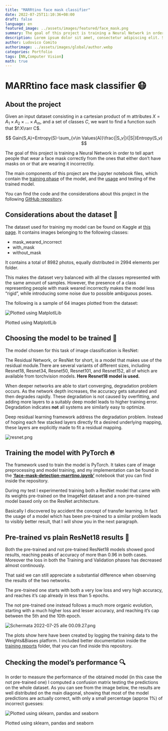 ```yaml
---
title: "MARRtino face mask classifier"
date: 2022-07-25T11:10:36+08:00
draft: false
language: en
featured_image: ../assets/images/featured/face_mask.png
summary: The goal of this project is training a Neural Network in order to tell apart people that wear a face mask correctly from the ones that either don’t have masks on or that are wearing it incorrectily.
description: Lorem ipsum dolor sit amet, consectetur adipiscing elit. Sed cursus, odio nec venenatis lacinia, lacus lectus varius nisi, in tristique mi purus ut libero. Vestibulum vel convallis felis. Ut finibus lorem vestibulum lobortis rhoncus.
author: Ludovico Comito
authorimage: ../assets/images/global/author.webp
categories: Portfolio
tags: [NN,Computer Vision]
math: true
---
```


# MARRtino face mask classifier 😷

## About the project
Given an input dataset consisting in a cartesian product of m attributes $X=A_1 \times A_2\times...\times A_m$, and a set of classes $C$, we want to find a function such that $f:X\rarr C$.

$$
Gain(S,A)=Entropy(S)-\sum_{v\in Values(A)}\frac{|S_v|}{|S|}Entropy(S_v)
$$


The goal of this project is training a Neural Network in order to tell apart people that wear a face mask correctly from the ones that either don’t have masks on or that are wearing it incorrectily.

The main components of this project are the jupyter notebook files, which contain the [training phase](https://github.com/ludocomito/marrtino-face-detection#:~:text=MARRtino_Face_Detection_Use_Model.ipynb) of the model, and the [usage](https://github.com/ludocomito/marrtino-face-detection/blob/main/MARRtino_Face_Detection_Use_Model.ipynb) and testing of the trained model. 

You can find the code and the considerations about this project in the following [GitHub repository](https://github.com/ludocomito/marrtino-face-detection).

## Considerations about the dataset  💽

The dataset used for training my model can be found on Kaggle at [this page](https://www.kaggle.com/datasets/vijaykumar1799/face-mask-detection). It contains images belonging to the following classes:

- mask_weared_incorrect
- with_mask
- without_mask

It contains a total of 8982 photos, equally distributed in 2994 elements per folder.

This makes the dataset very balanced with all the classes represented with the same amount of samples. However, the presence of a class representing people with mask weared incorrectly makes the model less “rigid”, while introducing some noise due to possible ambiguous poses.

The following is a sample of 64 images plotted from the dataset:

![Plotted using MatplotlLib](https://lh3.googleusercontent.com/u/0/drive-viewer/AFDK6gOsWK_FyJ5NOFDO46rUnKyoF10iljNVXlCd7YbANTl7xvsIZceoba8H0VtlmEj2im0FrsEpiBZmTMEdgKmzp07Hzkvc=w1260-h1035)

Plotted using MatplotlLib

## Choosing the model to be trained  🧠

The model chosen for this task of image classification is ResNet:

The Residual Network, or ResNet for short, is a model that makes use of the residual module.There are several variants of different sizes, including Resnet18, Resnet34, Resnet50, Resnet101, and Resnet152, all of which are available from torchvision models. **Here Resnet18 model is used.**

When deeper networks are able to start converging, degradation problem occurs. As the network depth increases, the accuracy gets saturated and then degrades rapidly. These degradation is not caused by overfitting, and adding more layers to a suitably deep model leads to higher training error. Degradation indicates **not** all systems are similarly easy to optimize.

Deep residual learning framework address the degradation problem. Instead of hoping each few stacked layers directly fit a desired underlying mapping, these layers are explicitly made to fit a residual mapping.

![resnet.png](https://lh3.googleusercontent.com/fife/AMPSemfx9fS8G-UwJUq1R7YDJeAkKJ_AOVcHl_nPzSqqX63lXNGSU0Se0525dDMeOZw2pBDGoLdX4pHFQTDZJRO0CUmMpuJ1xC3lOHP18t0lJ5J1Ucq_kTQAxsfkh2Icnq9BYPDKpJdhT-WCZ7ovXIl9ahu5H2gcImNl6DynZMQMRN5gKNUO51rgnbLiicbbZkKyW4R9QfE7N1Vi-atMeetRakMR1Qg2WGQVgjn8oMcqeZx-xzihu_xb77lXoXjlQOwjYLS0wPP_Swo9c7zInLY1pXwnu4nOLcmQyX9IRICvlnLPsjjJiZcEqJ3ksW5P1RqrizvysdFBSN102rEYLoELKgSAJeUM1gQdnOEr-LCJMRlRlA7zQJdbzgPzciaChcwO3YHpZgcnOiC-31tTMrhgAzyXU_vnKpOZeDdhsshRcvAqEo-ukhPu8vkeCegECTjpIXSw2y2Qe-j8cy4Xzp0ieOG_v06IDnySwhZ65NPSqzBL1XgrjE8sMXpfoxtptmfpnwrYHa8xTx9ZG2-RvD_3TBNMlxUgP6oOyMlZAk5m97jE1Nrf6--_gheDqXJfFD5lSV5NlEq3BuaPni8lp3VMdC1jZ-TlY4dcKdalN8VBF8We6zb2_UqH09mVmYwwHWIIxk5ls5V-qUPvb-3J4qq-xr4ZW9flXCcI5EXXZsxm48WXqH_c9LshVfPhjVZYIURNYi5sJbbF4uaMuhq-3g1sIap4E9iq10HwIO1QFeFuzD9docQg8ie45rD6lwSOMkpEbsIWSEfC3Q-jgYQ-tFkLgWoe471KX-JDgmRnRu6nyiPg4WMb-RzSPuTY8vl09LR9L3b042E3uyfgobC9Ui9AKWOZtHZxq05jFvqWe3MdZWhfbLL-kTF6YCuirfdOVIXDkYVm5HLgUL1VLmX6Elnt_WcPrsLFebpQh7SXOA203v2Hkh8Lxei0cqDJryQWThQLiT5M6VYEqIyAlkL7qDGd3FXRX8OvhNO0jEjgIPpWONLiHfqAra_sMm6y6nSBYqUxgFATwkgkXZruvE9Tbn-6dL00-jpI938bSn4uYNvWv2AHPWNdrNMDAjf5qdeH5IQhF4nFFxRnVMO3_fDBEHKVgOZS-us_aDM12Q54rvuz1RJAh5y0NlIfRco1nfD2VIdlPgcgOlxEbFeQ5L0m2Cm4KKnE0ZoK7Mnd4DTVrcV61wVJoeH_MZt_D_AKTwMOgWnEzXiKZWO_ZPLCJrflZ0rl6t3lPwX7-p6KaMVXQN-bHClx6IUSqrDP2jd_r1DqxFElq2k3aRMOEq4-F9SKalt9TzY7qick4IATkoLx8i0ttxfekb5hulCDIXhS8Gyh3U2kCy4Zljwbx5Ht6WRcYH99g8cu6mzIHQqorQsN5CeKTmxWPUqto4ZktXvi5-oywpm_-uftxh8QdEN_OpelJslteFRlxIwdx8wJ7WO6lAZFI7f6ayncVVsB-wPqOTQc6sybNmeEEPrmanS49SVUli6NnttHZWUtwj-nTVtMSKxUpTE6eefE43Lh5tt64-uYh6uPMm05BiLcu6NbYypUbSA2f4EyBXC2dg_JhyMSYIqPUp9PwUQJ2-uE2Bya_a5L3to5jsK1Obczmq7NeyOdcXVVNOuvtuJ2q9JRzh_lEjeaLv1rJR1nl0qJNwbLIJG8GSVlNJgO8lkrXlgOiqhr-i1OPoSCSR12yEgKOw6KgBwy5w=w1260-h1035)

## Training the model with PyTorch 🔥

The framework used to train the model is PyTorch. It takes care of image preprocessing and model training, and my implementation can be found in the [‘****face-mask-detection-marrtino.ipynb’****](https://github.com/ludocomito/marrtino-face-detection/blob/main/face-mask-detection-marrtino.ipynb) notebook that you can find inside the repository.

During my test I experimented training both a ResNet model that came with its weights pre-trained on the ImageNet dataset and a non pre-trained model based only on the ResNet architecture.

Basically I discovered by accident the concept of transfer learning. In fact the usage of a model which has been pre-trained to a similar problem leads to visibly better result, that I will show you in the next paragraph.

## Pre-trained vs plain ResNet18 results  🥊

Both the pre-trained and not pre-trained ResNet18 models showed good results, reaching peaks of accuracy of more than 0.96 in both cases. Moreover the loss in both the Training and Validation phases has decreased almost continously.

That said we can still appreciate a substantial difference when observing the results of the two networks. 

The pre-trained one starts with both a very low loss and very high accuracy, and reaches it’s cap already in less than 5 epochs. 

The not pre-trained one instead follows a much more organic evolution, starting with a much higher loss and lesser accuracy, and reaching it’s cap between the 5th and the 10th epoch.

![Schermata 2022-07-25 alle 00.09.27.png](https://lh3.googleusercontent.com/fife/AMPSemebeTprVRTAMliTr8IDYN-LoKJQPLF0GgBr_22AlGn7RUo0pZeD1GWJmUIl5YDJo05km6Dp1yaDT8FLXqElxCZbqe_y75Ebj9Gx5dIHL2iCwHwZwa7ZNsJhfIUIZrR54yzK5HyA7oPCV9sKMnFJPl4G9nhNhhLHTucZdRCYbIedYnFbZFRr5n6GOoAa9n2WneAdTovL493-lFhO_bYjalnkiFWWPvSbC4q-52YYf4JreSBECu0zAC7z1mtzoOx_37gQNK1dln_Bo0fOocD4YpF9gTscfz4LPjewzwrd9W-Nek-3c8mFcX0jiXykfXqq8zVa6m9S6Sy_VWWSiEatdsoDEc4tl6Nnb7R_xK-xzEaPCi237tF5Ah0G7PrSSC-9qyzBqR6z6P_sbtGJA3yE4D8TMTXS68y7pJT5bqmTD8kbAjKGo7DS7AQrfSi7hK4o7O122EhPs_QgsvJVPWqckJ6eG37H_RRTIbb0u48EjCN9W87KxawWeaBf8clF77iUcGc_i2QPCvaK99K1UNK62aSz91PdZ3UCEaLduJVnVbxxglgss-tVwcLbtnMNdxlUwKSgeyEWvzfXytRmGZLT7BVjAySKdcbGJrsMWYjHh_jFt-PREu1fywEmB3HXqP8hWbyUcHXIwYXw0B3Zp1hSDiCJVNNufiLtQVvQYuIbsYAOLsYJ6Xy5w6CfJN_ayXFWwW89N7m6cba_x3G7VOfClKBx_ByRM_lZgGCU6xQIBx-Xbbfp28qWP6TqA6QN4vmed5ql1aR0ChCmQzSefiBAFG6eaEcIzHMOkUx_TF911zmNmfyVFYkJlkrXouUiZ6Y7s-AB6uPefJ2NRBkDlFKwu8eXMtfNOjK5ThLW8Z6CRHzQ5gn_4xyTG48RmL6o5E3M82xsdN0bEZgqw9wAOqap1b6Moye6DEC1LOWMkRUjsf231T8EiTQgNbvwZuIabeprOzhzeAIT7W1ho373vasgIyiYtF-sbpmPYDhUkowIAnBdQhDmHecQ7ykl0wT0uRghLtjMzm0xMggrw8oFeqmNld4YF0lY1hV1rfhfGHPd-b5XveKwBZ0IpSzVFV0UH_s5a1wKOk8Njo131-bm7zhjQlsxFnJgVwXjt_phVGlnPyyV67Y25wmLjkNLm7sfInBT17DYAY0UFfwwxouIrzm33CHiif_DYHaA_ku1xcPqU5AFTxE8AS44ZmCTxiCiWb0g_CdfmWxqzDhMcBF1W7hs4hJSjct4HyrEWPaAOe3O6n92fusVnfDqgrjXlZ8D8iY776-O_hOMh-bQzhxRaEbpin4AlbXRNvjkqApXB3UWaXyJsuIuyYAgBcXF6r7W0JqubgxraH8yVZAYwadEqMCPm4iWH97K6jXRjWxX8L0gy9PfrEcvW4yYV92fr31CDMDWy54MhLo-EqAudUjyjNX0rJkMeJz_SSpJq2ZC8nytk2JHTPwJN2kM11NuY-9_2PPSfe-u8RDxrFK1lNa7qfD0i5pxHVnxg4RCVXq08na7X2qaPHhNT7GwHNv0_Kg5JRvWkZeIs2DfhMH8qwrSo5z_3Xb46-fWLLNi7pTbiH0eTaBW2_-efBQvG3hgRoCldpE9ghDJ1A7wZzMaZKutglbMMa1ydXyzA9dPTGDlizMbS2W9cLb4TORn-32w5gFsBkwVpiuvj76kciKT53BJu0GX6pimevW-AERlDdpr8DCDeQ=w1260-h1035)

The plots show here have been created by logging the training data to the Weights&Biases platform. I included better documentation inside the [training reports](https://github.com/ludocomito/marrtino-face-detection/tree/main/training%20reports) folder, that you can find inside this repository.

## Checking the model’s performance  🔍

In order to measure the performance of the obtained model (in this case the not pre-trained one) I computed a confusion matrix testing the predictions on the whole dataset. As you can see from the image below, the results are well distributed on the main diagonal, showing that most of the model predictions are actually correct, with only a small percentage (approx 1%) of incorrect guesses:

![Plotted using sklearn, pandas and seaborn ](https://lh3.googleusercontent.com/fife/AMPSemegNIMHYKKA1SwDJBFxBmk9TPyOwvjeVkPLFSsBOcNjTe5TZKGQvZA3ryFT49uRetXLq8zMpiWkL0vRHBZ82eRgD_2GQn_lr-e3Iqb1oIuppY2aKXRbVx4X2QJrU90CZpMvK0fn2F8AtKLpufby-g4ZGEHSlrkOlq0m-amN2j-u8XUIaTDueWovV_G3_kQVKt4NWW-8oURkdvQlO9UCbeZ3e5nHA_5RnoBJDE56Kg1ytuIaZ20jk733Y_sAj-d4p_NFu2SZ5frENs95qlat4philcBgGAb2EBMdJehno8cFOEavqS5ATplS-KZesAQd-o2omG0J4kmEEuDv0O3TUNVtSVEluRX0LhPPcjYJo2LhQhQ9dfuzqVdoST1w0GpsjqA5Wz_EHhyHcyQ1GW4dVlkDW9F0oMQ1GpB_VVTxuD4SXYA8U2Ejvrd0cu28xx4ptYv4lRmA2dvshG2jN4K-LBdrWfPjYQd7F0saI_QR1ywx-e2mwe08DJEWhXGcZrbs2-8mklQX8nxMXFV_8a3URd7VapddSLfrW6njfhjEnLVq9LSsF0LBR-V10799-CwIDW1OZ_ZSBU3dFusOSKKTH_2X2Z_IfazujBXk12Rgd_JhTkEN2kFRf8gQhbM9lON66GDmU_ZPYyb2Umjwm-BV926uYYzhsz7h6Sv-cdemYdGcCVWYnzEnX_qq0w_Q2nmItnz2kwl9PgHC1E7BVEP2jdzSJnzc4XdFT4rOjeBpN030EXJWfyYfUoJJ2aw9g8A6rw-_dkx-0v9j-08e1jliLu3O5_gTIKXxlFBhvacJn33a6ou5h52OehPYBbcXvkkP0QHTcxRtjZPfCzbOdimssgRpmD6iGISd6RZUYeQtXGL-QAWnX8O0ggvf9XN7-jW-mo-7pkaVYX72CJ7hmCqHV7ANSetPEvFvgIdx52IiFxuyPTtPIajirFLUUq7s2dazEELqVykZ44Z1Q3-KIMnUcoWE_ve2duLD56xz5_fJkxyxGkMcB3VWMEmXd6GiCtbgCQO9LaeBsiDNQR89ZfuHFcQR979DRhKPZrh55y9_SFbEresV9jvQa7MFnsOD-n7URFTqImGB-ORum3gHofmcvxhbu5OG2cecVyC487OuSvCpgDnrOTk3g_b-H7axCqJk0qB3Jcsdsu-8Sat0lVzsFof8pkls7MOs40dVf-keODkarvfz-uP2D6GEibbYlLg3Zql0QhnSOvdpIS4J6qapnAcRCi8GS1RwOcyV5_qXEJfSxxEb-7skES4KGxxJUJgICLjPntRTbxjyurdAFLk8aWpkfbQsPDyNUZyAo5EgryrJj_-7NIROMo8oi-Eh9JA6S_SkuzIZV-e_yQhhVBYoWkLTKSDUNj_X4GDeNZa25_XQO4OVAwY7mTmXWdrWu51CflukcQqGtdVFw5XR7U5TGVUPfROv_RU7LMq9QdHdwmES4tQHbllxkl8NwG3XvZm4oWCo3uEXdkq82j881LLcghZBby35XZ5PTTWqWBiVbtHU30dSctM8wW0tl6xwctjFpIV38QgGBk7ImC4QXhH9uFNnhaIdFpKlnTY76sOoEBPdSk46gXqwPaIJ-0GOg5itG1TB7xML6NFHFgBEbumZfSVIue-_IRu1wiT4-_GQFDs2ykT7lW-yqm6qqnjh4cUgPmQM9XEZFJy4SJ7MpBKKF3UxyMqIPo_lbL126YwbTA=w1260-h693)

Plotted using sklearn, pandas and seaborn